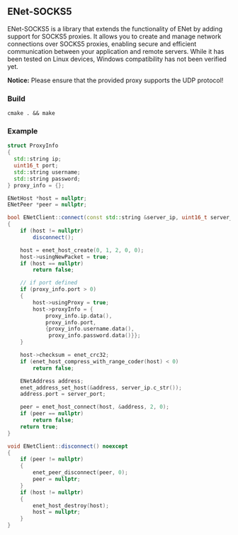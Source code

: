 ## ENet-SOCKS5

ENet-SOCKS5 is a library that extends the functionality of ENet by adding support for SOCKS5 proxies. It allows you to create and manage network connections over SOCKS5 proxies, enabling secure and efficient communication between your application and remote servers. While it has been tested on Linux devices, Windows compatibility has not been verified yet.

**Notice:** Please ensure that the provided proxy supports the UDP protocol!

### Build

```
cmake . && make
```

### Example

```cpp
struct ProxyInfo
{
  std::string ip;
  uint16_t port;
  std::string username;
  std::string password;
} proxy_info = {};

ENetHost *host = nullptr;
ENetPeer *peer = nullptr;

bool ENetClient::connect(const std::string &server_ip, uint16_t server_port) noexcept
{
    if (host != nullptr)
        disconnect();

    host = enet_host_create(0, 1, 2, 0, 0);
    host->usingNewPacket = true;
    if (host == nullptr)
        return false;

    // if port defined
    if (proxy_info.port > 0)
    {
        host->usingProxy = true;
        host->proxyInfo = {
            proxy_info.ip.data(),
            proxy_info.port,
            {proxy_info.username.data(),
             proxy_info.password.data()}};
    }

    host->checksum = enet_crc32;
    if (enet_host_compress_with_range_coder(host) < 0)
        return false;

    ENetAddress address;
    enet_address_set_host(&address, server_ip.c_str());
    address.port = server_port;

    peer = enet_host_connect(host, &address, 2, 0);
    if (peer == nullptr)
        return false;
    return true;
}

void ENetClient::disconnect() noexcept
{
    if (peer != nullptr)
    {
        enet_peer_disconnect(peer, 0);
        peer = nullptr;
    }
    if (host != nullptr)
    {
        enet_host_destroy(host);
        host = nullptr;
    }
}
```